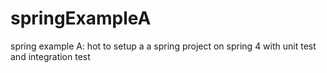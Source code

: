 springExampleA
==============

spring example A:  hot to setup a a spring project on spring 4 with unit test and integration test
